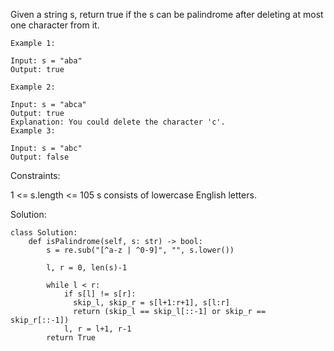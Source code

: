 Given a string s, return true if the s can be palindrome after deleting at most one character from it.
 
```
Example 1:

Input: s = "aba"
Output: true

Example 2:

Input: s = "abca"
Output: true
Explanation: You could delete the character 'c'.
Example 3:

Input: s = "abc"
Output: false
``` 

Constraints:

1 <= s.length <= 105
s consists of lowercase English letters.

Solution:
```
class Solution:
    def isPalindrome(self, s: str) -> bool:
        s = re.sub("[^a-z | ^0-9]", "", s.lower())
        
        l, r = 0, len(s)-1
        
        while l < r:
            if s[l] != s[r]:
              skip_l, skip_r = s[l+1:r+1], s[l:r]
              return (skip_l == skip_l[::-1] or skip_r == skip_r[::-1])
            l, r = l+1, r-1
        return True
```
